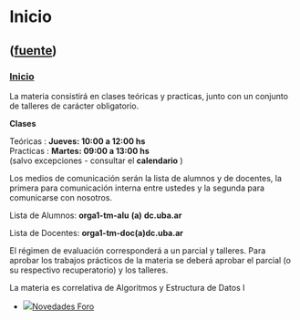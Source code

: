 # Inicio
([fuente](https://campus.exactas.uba.ar/course/view.php?id=1100))
---
### [Inicio](https://campus.exactas.uba.ar/course/view.php?id=1100&section=0)

La materia consistirá en clases teóricas y practicas, junto con un conjunto de
talleres de carácter obligatorio.

**Clases**

Teóricas : **Jueves: 10:00 a 12:00 hs**  
Practicas : **Martes: 09:00 a 13:00 hs**  
(salvo excepciones - consultar el **calendario** )

Los medios de comunicación serán la lista de alumnos y de docentes, la primera
para comunicación interna entre ustedes y la segunda para comunicarse con
nosotros.

Lista de Alumnos: **orga1-tm-alu** **(a)** **dc.uba.ar**

Lista de Docentes: **orga1-tm-doc(a)dc.uba.ar**

El régimen de evaluación corresponderá a un parcial y talleres. Para aprobar
los trabajos prácticos de la materia se deberá aprobar el parcial (o su
respectivo recuperatorio) y los talleres.

La materia es correlativa de Algoritmos y Estructura de Datos I

  - [![ ](https://campus.exactas.uba.ar/theme/image.php/aardvark/forum/1524598950/icon)Novedades Foro](https://campus.exactas.uba.ar/mod/forum/view.php?id=57524)

